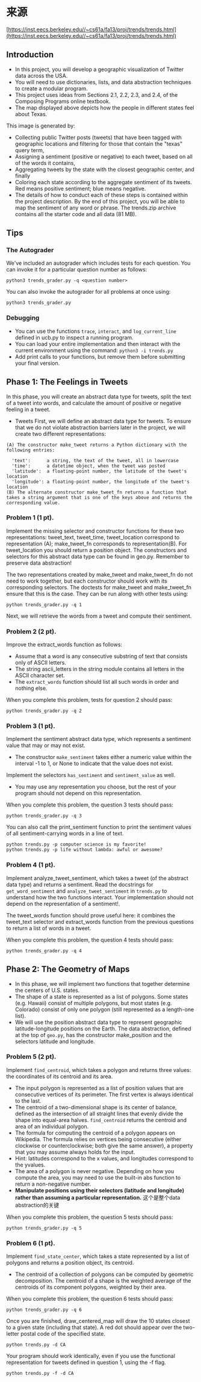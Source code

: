 # 来源
[https://inst.eecs.berkeley.edu//~cs61a/fa13/proj/trends/trends.html](https://inst.eecs.berkeley.edu//~cs61a/fa13/proj/trends/trends.html)

## Introduction
- In this project, you will develop a geographic visualization of Twitter data across the USA. 
- You will need to use dictionaries, lists, and data abstraction techniques to create a modular program. 
- This project uses ideas from Sections 2.1, 2.2, 2.3, and 2.4, of the Composing Programs online textbook.
- The map displayed above depicts how the people in different states feel about Texas. 

This image is generated by:
- Collecting public Twitter posts (tweets) that have been tagged with geographic locations and filtering for those that contain the "texas" query term,
- Assigning a sentiment (positive or negative) to each tweet, based on all of the words it contains,
- Aggregating tweets by the state with the closest geographic center, and finally
- Coloring each state according to the aggregate sentiment of its tweets. Red means positive sentiment; blue means negative.
- The details of how to conduct each of these steps is contained within the project description. By the end of this project, you will be able to map the sentiment of any word or phrase. The trends.zip archive contains all the starter code and all data (81 MB).

## Tips
### The Autograder
We've included an autograder which includes tests for each question. You can invoke it for a particular question number as follows:
```
python3 trends_grader.py -q <question number>
```
You can also invoke the autograder for all problems at once using:
```
python3 trends_grader.py
```

### Debugging
- You can use the functions `trace`, `interact`, and `log_current_line` defined in ucb.py to inspect a running program.
- You can load your entire implementation and then interact with the current environment using the command: `python3 -i trends.py`
- Add print calls to your functions, but remove them before submitting your final version.


## Phase 1: The Feelings in Tweets
In this phase, you will create an abstract data type for tweets, split the text of a tweet into words, and calculate the amount of positive or negative feeling in a tweet.

- Tweets
First, we will define an abstract data type for tweets. To ensure that we do not violate abstraction barriers later in the project, we will create two different representations:
```text
(A) The constructor make_tweet returns a Python dictionary with the following entries:

  'text':      a string, the text of the tweet, all in lowercase
  'time':      a datetime object, when the tweet was posted
  'latitude':  a floating-point number, the latitude of the tweet's location
  'longitude': a floating-point number, the longitude of the tweet's location
(B) The alternate constructor make_tweet_fn returns a function that takes a string argument that is one of the keys above and returns the corresponding value.
```
### Problem 1 (1 pt). 
Implement the missing selector and constructor functions for these two representations: tweet_text, tweet_time, tweet_location correspond to representation (A); make_tweet_fn corresponds to representation(B). For tweet_location you should return a position object. The constructors and selectors for this abstract data type can be found in geo.py. Remember to preserve data abstraction!

The two representations created by make_tweet and make_tweet_fn do not need to work together, but each constructor should work with its corresponding selectors. The doctests for make_tweet and make_tweet_fn ensure that this is the case. They can be run along with other tests using:
```
python trends_grader.py -q 1
```
Next, we will retrieve the words from a tweet and compute their sentiment.

### Problem 2 (2 pt). 
Improve the extract_words function as follows: 
- Assume that a word is any consecutive substring of text that consists only of ASCII letters. 
- The string ascii_letters in the string module contains all letters in the ASCII character set. 
- The `extract_words` function should list all such words in order and nothing else.

When you complete this problem, tests for question 2 should pass:
```
python trends_grader.py -q 2
```

### Problem 3 (1 pt). 
Implement the sentiment abstract data type, which represents a sentiment value that may or may not exist. 
- The constructor `make_sentiment` takes either a numeric value within the interval -1 to 1, or None to indicate that the value does not exist. 

Implement the selectors `has_sentiment` and `sentiment_value` as well. 
- You may use any representation you choose, but the rest of your program should not depend on this representation.

When you complete this problem, the question 3 tests should pass:
```
python trends_grader.py -q 3
```

You can also call the print_sentiment function to print the sentiment values of all sentiment-carrying words in a line of text.
```
python trends.py -p computer science is my favorite!
python trends.py -p life without lambda: awful or awesome?
```

### Problem 4 (1 pt). 
Implement analyze_tweet_sentiment, which takes a tweet (of the abstract data type) and returns a sentiment.
Read the docstrings for `get_word_sentiment` and `analyze_tweet_sentiment` in `trends.py` to understand how the two functions interact. 
Your implementation should not depend on the representation of a sentiment!.

The tweet_words function should prove useful here: it combines the tweet_text selector and extract_words function from the previous questions to return a list of words in a tweet.

When you complete this problem, the question 4 tests should pass:
```
python trends_grader.py -q 4
```

## Phase 2: The Geometry of Maps
- In this phase, we will implement two functions that together determine the centers of U.S. states. 
- The shape of a state is represented as a list of polygons. Some states (e.g. Hawaii) consist of multiple polygons, but most states (e.g. Colorado) consist of only one polygon (still represented as a length-one list).
- We will use the position abstract data type to represent geographic latitude-longitude positions on the Earth. The data abstraction, defined at the top of `geo.py`, has the constructor make_position and the selectors latitude and longitude.

### Problem 5 (2 pt). 
Implement `find_centroid`, which takes a polygon and returns three values: the coordinates of its centroid and its area. 
- The input polygon is represented as a list of position values that are consecutive vertices of its perimeter. The first vertex is always identical to the last.
- The centroid of a two-dimensional shape is its center of balance, defined as the intersection of all straight lines that evenly divide the shape into equal-area halves. `find_centroid` returns the centroid and area of an individual polygon.
- The formula for computing the centroid of a polygon appears on Wikipedia. The formula relies on vertices being consecutive (either clockwise or counterclockwise; both give the same answer), a property that you may assume always holds for the input.
- Hint: latitudes correspond to the x values, and longitudes correspond to the yvalues.
- The area of a polygon is never negative. Depending on how you compute the area, you may need to use the built-in abs function to return a non-negative number.
- **Manipulate positions using their selectors (latitude and longitude) rather than assuming a particular representation.** 这个是整个data abstraction的关键

When you complete this problem, the question 5 tests should pass:
```
python trends_grader.py -q 5
```
### Problem 6 (1 pt). 
Implement `find_state_center`, which takes a state represented by a list of polygons and returns a position object, its centroid.
- The centroid of a collection of polygons can be computed by geometric decomposition. The centroid of a shape is the weighted average of the centroids of its component polygons, weighted by their area.

When you complete this problem, the question 6 tests should pass:
```
python trends_grader.py -q 6
```

Once you are finished, draw_centered_map will draw the 10 states closest to a given state (including that state). A red dot should appear over the two-letter postal code of the specified state.
```
python trends.py -d CA
```

Your program should work identically, even if you use the functional representation for tweets defined in question 1, using the -f flag.
```
python trends.py -f -d CA
```